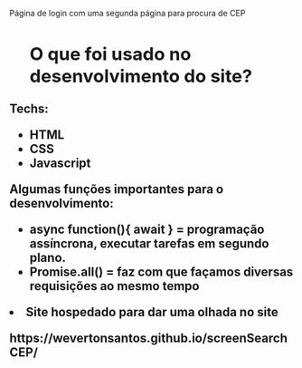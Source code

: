 <p> Página de login com uma segunda página para procura de CEP </p>

<h2> <ul><h2> O que foi usado no desenvolvimento do site? </li></ul></p>

<p>Techs:</p>

<ul>
  <li>HTML</li>
  <li>CSS</li>
  <li>Javascript</li>
</ul>

Algumas funções importantes para o desenvolvimento:

<ul>
  <li>async function(){ await } = programação assíncrona, executar tarefas em segundo plano.</li>
  <li>Promise.all() = faz com que façamos diversas requisições ao mesmo tempo</li>
</ul>

<p <ul><li>Site hospedado para dar uma olhada no site</li></ul></p>
https://wevertonsantos.github.io/screenSearchCEP/
